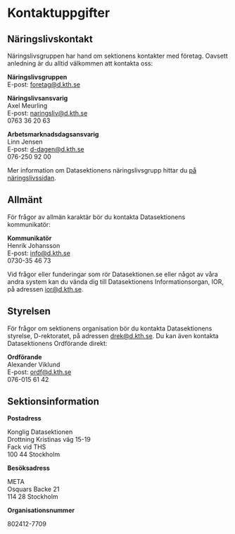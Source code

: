 # Kontaktuppgifter

## Näringslivskontakt

Näringslivsgruppen har hand om sektionens kontakter med företag. Oavsett
anledning är du alltid välkommen att kontakta oss:

**Näringslivsgruppen**<br />
E-post: [foretag@d.kth.se](mailto:foretag@d.kth.se)

**Näringslivsansvarig**<br />
Axel Meurling<br />
E-post: [naringsliv@d.kth.se](mailto:naringsliv@d.kth.se)<br />
0763 36 20 63

**Arbetsmarknadsdagsansvarig**<br />
Linn Jensen<br />
E-post: [d-dagen@d.kth.se](mailto:d-dagen@d.kth.se)<br />
076-250 92 00

Mer information om Datasektionens näringslivsgrupp hittar du [på näringslivssidan](/naringsliv).


## Allmänt

För frågor av allmän karaktär bör du kontakta Datasektionens kommunikatör:

**Kommunikatör**<br />
Henrik Johansson<br />
E-post: [info@d.kth.se](mailto:info@d.kth.se)<br />
0730-35 46 73

Vid frågor eller funderingar som rör Datasektionen.se eller något av våra andra system kan du vända dig till Datasektionens Informationsorgan, IOR, på adressen [ior@d.kth.se](mailto:ior@d.kth.se).

## Styrelsen

För frågor om sektionens organisation bör du kontakta Datasektionens styrelse,
D-rektoratet, på adressen [drek@d.kth.se](mailto:drek@d.kth.se). Du kan
även kontakta Datasektionens Ordförande direkt:

**Ordförande**<br />
Alexander Viklund<br />
E-post: [ordf@d.kth.se](mailto:ordf@d.kth.se)<br />
076-015 61 42

## Sektionsinformation

**Postadress**

Konglig Datasektionen<br />
Drottning Kristinas väg 15-19<br />
Fack vid THS<br />
100 44 Stockholm

**Besöksadress**

META<br />
Osquars Backe 21<br />
114 28 Stockholm

**Organisationsnummer**

802412-7709
